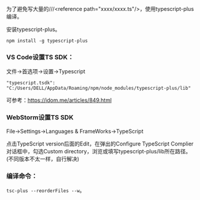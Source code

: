 为了避免写大量的///\<reference path="xxxx/xxxx.ts"/>，使用typescript-plus编译。

安装typescript-plus。

`npm install -g typescript-plus`

### VS Code设置TS SDK：

文件->首选项->设置->Typescript

`"typescript.tsdk": "C:/Users/DELL/AppData/Roaming/npm/node_modules/typescript-plus/lib"`

可参考：https://idom.me/articles/849.html

### WebStorm设置TS SDK

File->Settings->Languages & FrameWorks->TypeScript

点击TypeScript version后面的Edit，在弹出的Configure TypeScript Complier对话框中，勾选Custom directory，浏览或填写typescript-plus/lib所在路径。
(不同版本不太一样，自行解决)

### 编译命令：

`tsc-plus --reorderFiles --w`。